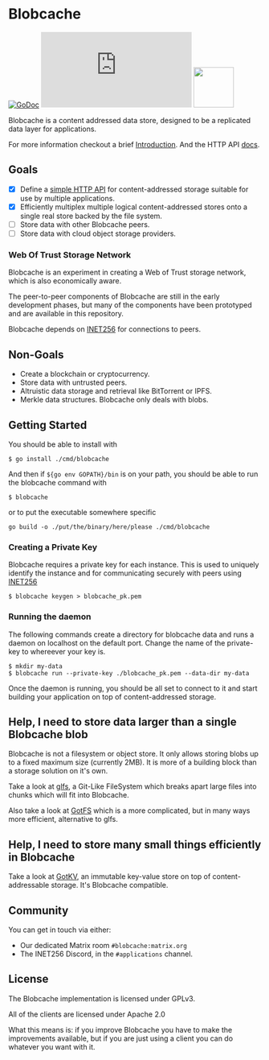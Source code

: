 # Blobcache

[![GoDoc](https://godoc.org/github.com/blobcache/blobcache?status.svg)](http://godoc.org/github.com/blobcache/blobcache)
![Matrix](https://img.shields.io/matrix/blobcache:matrix.org?label=%23blobcache%3Amatrix.org&logo=matrix)
[<img src="https://discord.com/assets/cb48d2a8d4991281d7a6a95d2f58195e.svg" width="80">](https://discord.gg/TWy6aVWJ7f)

Blobcache is a content addressed data store, designed to be a replicated data layer for applications.

For more information checkout a brief [Introduction](./docs/00_Intro.md).
And the HTTP API [docs](./docs/01_Client_API.md).

## Goals
- [x] Define a [simple HTTP API](./docs/01_Client_API.md) for content-addressed storage suitable for use by multiple applications.
- [x] Efficiently multiplex multiple logical content-addressed stores onto a single real store backed by the file system.
- [ ] Store data with other Blobcache peers.
- [ ] Store data with cloud object storage providers.

### Web Of Trust Storage Network
Blobcache is an experiment in creating a Web of Trust storage network, which is also economically aware.

The peer-to-peer components of Blobcache are still in the early development phases, but many of the components have been prototyped and are available in this repository.

Blobcache depends on [INET256](https://github.com/inet256/inet256) for connections to peers.

## Non-Goals
- Create a blockchain or cryptocurrency.
- Store data with untrusted peers.
- Altruistic data storage and retrieval like BitTorrent or IPFS.
- Merkle data structures. Blobcache only deals with blobs.

## Getting Started
You should be able to install with
```shell
$ go install ./cmd/blobcache
```

And then if `${go env GOPATH}/bin` is on your path, you should be able to run the blobcache command with
```shell
$ blobcache 
```

or to put the executable somewhere specific
```shell
go build -o ./put/the/binary/here/please ./cmd/blobcache 
```

### Creating a Private Key
Blobcache requires a private key for each instance.
This is used to uniquely identify the instance and for communicating securely with peers using [INET256](https://github.com/inet256/inet256)

```shell
$ blobcache keygen > blobcache_pk.pem
```

### Running the daemon
The following commands create a directory for blobcache data and runs a daemon on localhost on the default port.  Change the name of the private-key to whereever your key is.
```shell
$ mkdir my-data
$ blobcache run --private-key ./blobcache_pk.pem --data-dir my-data
```

Once the daemon is running, you should be all set to connect to it and start building your application on top of content-addressed storage.

## Help, I need to store data larger than a single Blobcache blob
Blobcache is not a filesystem or object store.  It only allows storing blobs up to a fixed maximum size (currently 2MB).
It is more of a building block than a storage solution on it's own.
 
Take a look at [glfs](https://github.com/blobcache/glfs), a Git-Like FileSystem which breaks apart large files into chunks which will fit into Blobcache.

Also take a look at [GotFS](https://github.com/gotvc/got/tree/master/pkg/gotfs) which is a more complicated, but in many ways more efficient, alternative to glfs.

## Help, I need to store many small things efficiently in Blobcache
Take a look at [GotKV](https://github.com/gotvc/got/tree/master/pkg/gotkv), an immutable key-value store on top of content-addressable storage.
It's Blobcache compatible.

## Community
You can get in touch via either:
- Our dedicated Matrix room `#blobcache:matrix.org`
- The INET256 Discord, in the `#applications` channel.

## License
The Blobcache implementation is licensed under GPLv3.

All of the clients are licensed under Apache 2.0

What this means is: if you improve Blobcache you have to make the improvements available, but if you are just using a client you can do whatever you want with it.
